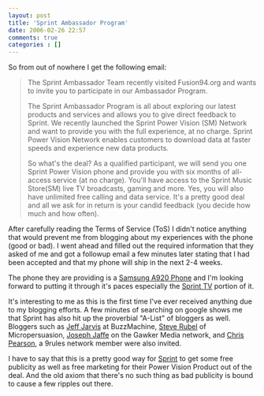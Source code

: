 ```yaml
---
layout: post
title: 'Sprint Ambassador Program'
date: 2006-02-26 22:57
comments: true
categories : []
---  
```


So from out of nowhere I get the following email:

<blockquote>
The Sprint Ambassador Team recently visited Fusion94.org and wants to invite you to participate in our Ambassador Program.

The Sprint Ambassador Program is all about exploring our latest products and services and allows you to give direct feedback to Sprint.  We recently launched the Sprint Power Vision (SM) Network and want to provide you with the full experience, at no charge. Sprint Power Vision Network enables customers to download data at faster speeds and experience new data products.

So what's the deal?
As a qualified participant, we will send you one Sprint Power Vision phone and provide you with six months of all-access service (at no charge). You'll have access to the Sprint Music Store(SM) live TV broadcasts, gaming and more.  Yes, you will also have unlimited free calling and data service. It's a pretty good deal and all we ask for in return is your candid feedback (you decide how much and how often).</blockquote>

After carefully reading the Terms of Service (ToS) I didn't notice anything that would prevent me from blogging about my experiences with the phone (good or bad). I went ahead and filled out the required information that they asked of me and got a followup email a few minutes later stating that I had been accepted and that my phone will ship in the next 2-4 weeks.

The phone they are providing is a <a href="http://www.realtechnews.com/posts/2682">Samsung A920 Phone</a>  and I'm looking forward to putting it through it's paces especially the <a href="http://www1.sprintpcs.com/explore/ueContent.jsp?scTopic=multimedia100">Sprint TV</a> portion of it.

It's interesting to me as this is the first time I've ever received anything due to my blogging efforts. A few minutes of searching on google shows me that Sprint has also hit up the proverbial "A-List" of bloggers as well.  Bloggers such as <a href="http://www.buzzmachine.com/">Jeff Jarvis</a> at BuzzMachine, <a href="http://www.micropersuasion.com/">Steve Rubel</a> of Micropersuasion, <a href="http://www.jaffejuice.com/">Joseph Jaffe</a> on the Gawker Media network, and <a href="http://www.pearsonified.com/">Chris Pearson</a>, a 9rules network member were also invited.

I have to say that this is a pretty good way for <a href="http://www.sprint.com/">Sprint</a> to get some free publicity as well as free marketing for their Power Vision Product out of the deal. And the old axiom that there's no such thing as bad publicity is bound to cause a few ripples out there.

